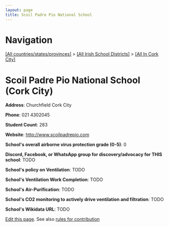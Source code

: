 ```yaml
---
layout: page
title: Scoil Padre Pio National School
---
```

# Navigation

[[All countries/states/provinces]](../../..) > [[All Irish School Districts]](../..) > [[All In Cork City]](..)

# Scoil Padre Pio National School (Cork City)

**Address**: Churchfield Cork City

**Phone**: 021 4302045

**Student Count**: 283

**Website**: <http://www.scoilpadrepio.com>

**School's overall airborne virus protection grade (0-5)**: 0

**Discord, Facebook, or WhatsApp group for discovery/advocacy for THIS school**: TODO

**School's policy on Ventilation**: TODO

**School's Ventilation Work Completion**: TODO

**School's Air-Purification**: TODO

**School's CO2 monitoring to actively drive ventilation and filtration**: TODO

**School's Wikidata URL**: TODO


[Edit this page](https://github.com/ventilate-schools/Ireland/edit/main/./Cork_City/Scoil_Padre_Pio_National_School.md). See also [rules for contribution](../../../contribution-rules/)